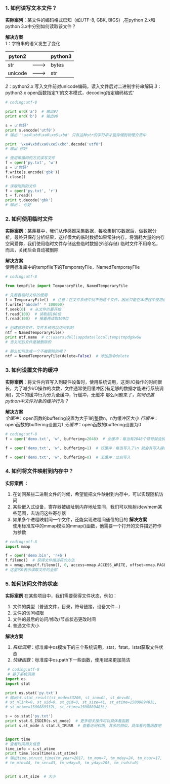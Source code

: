 ### 1. 如何读写文本文件？
**实际案列**：某文件的编码格式已知（如UTF-8, GBK, BIGS）,在python 2.x和python 3.x中分别如何读取该文件？

**解决方案**  
*1*：字符串的语义发生了变化

| pyton2  |      | python3 |
| ------- | ---- | ------- |
| str     | ---> | bytes   |
| unicode | ---> | str     |

*2*：python2.x 写入文件前对unicode编码，读入文件后对二进制字符串解码
*3*：python3.x open函数指定't'的文本模式，decoding指定编码格式'
```python
# coding:utf-8

print ord('a')  # 输出97
print ord('b')  # 输出98

s = u'你好'
print s.encode('utf8')
# 输出 '\xe4\xbd\xa0\xe5\xbd' 只有这种str的字符串才能存储到物理介质中

print '\xe4\xbd\xa0\xe5\xbd'.decode('utf8')
# 输出 你好

# 使用带编码的方式读写文件
f = open('py.txt', 'w')
s = u'你好'
f.write(s.encode('gbk'))
f.close()

# 读取刚刚的文件
f = open('py.txt', 'r')
t = f.read()
print t.decode('gbk')
# 输出： 你好
```
### 2. 如何使用临时文件
**实际案例**：某羡慕中，我们从传感器采集数据，每收集到1G数据后，做数据分析，最终只保存分析结果，这样很大的临时数据如果常驻内存，将消耗大量的内存空间爱你，我们使用临时文件存储这些临时数据(外部存储)
临时文件不用命名，而且，关闭后会自动被删除 

**解决方案**  
使用标准库中的tempfile下的TemporatyFile，NamedTemporayFIle

```python
# coding:utf-8

from tempfile import TemporaryFile, NamedTemporaryFile

# 先看看临时文件的使用
f = TemporaryFile()  # 注意：在文件系统中找不到这个文件，因此只能在本进程中使用该文件
f.write('abcdef' * 100000)
f.seek(0)  # 从文件的最开始
f.read(100)  # 读取前100位
f.read(100)  # 接着再读取100位

# 创建临时文件，文件系统可以访问到的
ntf = NamedTemporaryFile()
print ntf.name  # c:\users\dell\appdata\local\temp\tmpdg9w6w
# 当关闭后文件是被删除的

# 那么如何生成一个不被删除的呢？
ntf = NamedTemporaryFile(delete=False)  # 添加指令delete
```
### 3. 如何设置文件的缓冲
**实际案例**：将文件内容写入到硬件设备时，使用系统调用，这类I/O操作的时间很长，为了减少i/O操作的次数，文件通常使用缓冲区(有足够的数据才能进行系统调用)，文件的缓冲行为分为全缓冲，行缓冲，无缓冲
那么问题来了，*如何设置python中文件对象的缓冲行为？*

**解决方案**  
*全缓冲*：open函数的buffering设置为大于1的整数n，n为缓冲区大小
*行缓冲*：open函数的buffering设置为1
*无缓冲*：open函数的buffering设置为0
```python
# coding:utf-8
f = open('demo.txt', 'w', buffering=2048)  # 全缓冲：每当有2048个符号就会执行一次写入操作

f = open('demo.txt', 'w', buffering=1)  # 行缓冲：每当写入了\n 就会有写入操作

f = open('demo.txt', 'w', buffering=0)  # 无缓冲：立刻写入 
```
### 4. 如何将文件映射到内存中？
**实际案例** ：
1. 在访问某些二进制文件的时候，希望能把文件映射到内存中，可以实现随机访问
2. 某些嵌入式设备，寄存器被编址到内存地址空间，我们可以映射/dev/mem某些范围，去访问这些寄存器
3. 如果多个进程映射同一个文件，还能实现进程间通信的目的
**解决方案**  
使用标准库中的mmap模块的mmap()函数，他需要一个打开的文件描述符作为参数

```python
# coding:utf-8
import mmap

f = open('demo.bin', 'r+b')
f.fileno()  # 获得文件描述符的方法
m = mmap.mmap(f.fileno(), 0, access=mmap.ACCESS_WRITE, offset=mmap.PAGESIZE*4)
# 这里的0表示读取文件的全部
```
### 5. 如何访问文件的状态
**实际案例** 
在某些项目中，我们需要获得文件状态，例如：
1. 文件的类型（普通文件，目录，符号链接，设备文件...）
2. 文件的访问权限
3. 文件的最后的访问/修改/节点状态更改时间
4. 普通文件大小

**解决方案**  
1. *系统调用*：标准库中os模块下的三个系统调用，stat，fstat，lstat获取文件状态
2. *快捷函数*：标准库中os.path下一些函数，使用起来更加简洁
```python
 # coding:utf-8
 # 基于系统调用
import os
import stat

print os.stat('py.txt')
# 输出nt.stat_result(st_mode=33206, st_ino=0L, st_dev=0L,
# st_nlink=0, st_uid=0, st_gid=0, st_size=4L, st_atime=1500889483L,
# st_mtime=1500889532L, st_ctime=1500889483L)

s = os.stat('py.txt')
print stat.S_ISDIR(s.st_mode)  # 更多相关操作可以具体看函数
print s.st_mode & stat.S_IRUSR  # 查看访问权限，其余的相似，具体看内置函数吧


import time
# 查看时间相关信息
time_info = s.st_atime
print time.localtime(s.st_atime)
# 输出time.struct_time(tm_year=2017, tm_mon=7, tm_mday=24, tm_hour=17,
# tm_min=44, tm_sec=43, tm_wday=0, tm_yday=205, tm_isdst=0)


print s.st_size  # 大小
```